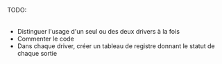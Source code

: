 TODO:
######

* Distinguer l'usage d'un seul ou des deux drivers à la fois
* Commenter le code
* Dans chaque driver, créer un tableau de registre donnant le statut de chaque sortie
